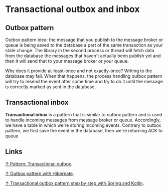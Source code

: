 # Transactional outbox and inbox

## Outbox pattern

Outbox pattern idea: the message that you publish to the message broker or queue is being saved to the database a part of the same transaction as your state change. The library in the second process or thread will fetch data from the database the messages that haven't actually been publish yet and then it will send that to your message broker or your queue.

Why does it provide at-least-once and not exactly-once? Writing to the database may fail. When that happens, the process handling outbox pattern will try to resend the event after some time and try to do it until the message is correctly marked as sent in the database.

## Transactional inbox

**Transactional inbox** is a pattern that is similar to outbox pattern and is used to handle incoming messages from message broker or queue. Accordingly, we have a table in which we're storing incoming events. Contrary to outbox pattern, we first save the event in the database, then we're returning ACK to queue

## Links

[↑ Pattern: Transactional outbox](https://microservices.io/patterns/data/transactional-outbox.html).

[↑ Outbox pattern with Hibernate](https://thorben-janssen.com/outbox-pattern-hibernate/).

[↑ Transactional outbox pattern step by step with Spring and Kotlin](https://dev.to/aleksk1ng/transactional-outbox-pattern-step-by-step-with-spring-and-kotlin-3gkd).

